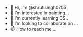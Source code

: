 - 👋 Hi, I’m @shrutisingh0705
- 👀 I’m interested in painting...
- 🌱 I’m currently learning CS..
- 💞️ I’m looking to collaborate on ...
- 📫 How to reach me ...

<!---
shrutisingh0705/shrutisingh0705 is a ✨ special ✨ repository because its `README.md` (this file) appears on your GitHub profile.
You can click the Preview link to take a look at your changes.
--->
